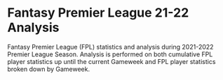 # Fantasy Premier League 21-22 Analysis
 Fantasy Premier League (FPL) statistics and analysis during 2021-2022 Premier League Season. Analysis is performed on both cumulative FPL player statistics up until the current Gameweek and FPL player statistics broken down by Gameweek. 
